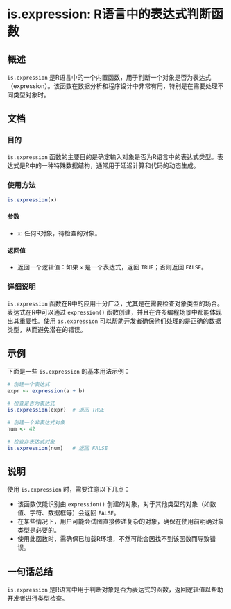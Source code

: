 <!--
Meta Description: # is.expression: R语言中的表达式判断函数 ## 概述 `is.expression` 是R语言中的一个内置函数，用于判断一个对象是否为表达式（expression）。该函数在数据分析和程序设计中非常有用，特别是在需要处理不同类型对象时。 ## 文档 ### 目的 `is.expre...
Meta Keywords: expression, false, true, expr, num
-->

# is.expression: R语言中的表达式判断函数

## 概述
`is.expression` 是R语言中的一个内置函数，用于判断一个对象是否为表达式（expression）。该函数在数据分析和程序设计中非常有用，特别是在需要处理不同类型对象时。

## 文档
### 目的
`is.expression` 函数的主要目的是确定输入对象是否为R语言中的表达式类型。表达式是R中的一种特殊数据结构，通常用于延迟计算和代码的动态生成。

### 使用方法
```R
is.expression(x)
```

#### 参数
- `x`: 任何R对象，待检查的对象。

#### 返回值
- 返回一个逻辑值：如果 `x` 是一个表达式，返回 `TRUE`；否则返回 `FALSE`。

### 详细说明
`is.expression` 函数在R中的应用十分广泛，尤其是在需要检查对象类型的场合。表达式在R中可以通过 `expression()` 函数创建，并且在许多编程场景中都能体现出其重要性。使用 `is.expression` 可以帮助开发者确保他们处理的是正确的数据类型，从而避免潜在的错误。

## 示例
下面是一些 `is.expression` 的基本用法示例：

```R
# 创建一个表达式
expr <- expression(a + b)

# 检查是否为表达式
is.expression(expr)  # 返回 TRUE

# 创建一个非表达式对象
num <- 42

# 检查非表达式对象
is.expression(num)   # 返回 FALSE
```

## 说明
使用 `is.expression` 时，需要注意以下几点：
- 该函数仅能识别由 `expression()` 创建的对象，对于其他类型的对象（如数值、字符、数据框等）会返回 `FALSE`。
- 在某些情况下，用户可能会试图直接传递复杂的对象，确保在使用前明确对象类型是必要的。
- 使用此函数时，需确保已加载R环境，不然可能会因找不到该函数而导致错误。

## 一句话总结
`is.expression` 是R语言中用于判断对象是否为表达式的函数，返回逻辑值以帮助开发者进行类型检查。